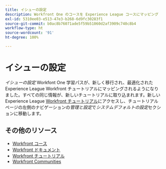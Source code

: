 ```yaml
---
title: イシューの設定
description: Workfront One のコースを Experience League コースにマッピング
exl-id: 5310ee03-e513-47e3-b268-6d9fc30283f1
source-git-commit: b0ac8b76071ade5f59b51060d2af3909c740c8b4
workflow-type: ht
source-wordcount: '91'
ht-degree: 100%

---
```


# イシューの設定

*イシューの設定* Workfont One 学習パスが、新しく移行され、最適化された Experience League Workfront チュートリアルにマッピングされるようになりました。すべての同じ情報が、新しいチュートリアルに取り込まれます。新しい Experience League [Workfront チュートリアル](https://experienceleague.adobe.com/docs/workfront-learn/tutorials-workfront/home.html?lang=ja)にアクセスし、チュートリアルページの左側のナビゲーションの&#x200B;*管理と設定*&#x200B;で&#x200B;*システムデフォルトの設定*&#x200B;セクションに移動します。

## その他のリソース

* [Workfront コース](https://experienceleague.adobe.com/?lang=ja&amp;Solution=Workfront#courses)
* [Workfront ドキュメント](https://experienceleague.adobe.com/docs/workfront.html?lang=ja)
* [Workfront チュートリアル](https://experienceleague.adobe.com/docs/workfront-learn/tutorials-workfront/home.html?lang=ja)
* [Workfront Communities](https://experienceleaguecommunities.adobe.com/t5/workfront/ct-p/workfront?profile.language=ja)
